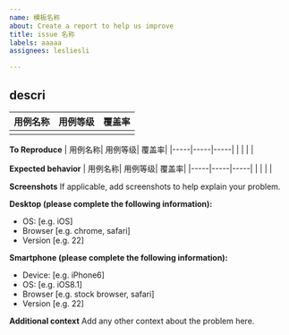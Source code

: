 ```yaml
---
name: 模板名称
about: Create a report to help us improve
title: issue 名称
labels: aaaaa
assignees: lesliesli

---
```



## descri
| 用例名称| 用例等级| 覆盖率|
|-----|-----|-----|
| | | |

**To Reproduce**
| 用例名称| 用例等级| 覆盖率|
|-----|-----|-----|
| | | |

**Expected behavior**
| 用例名称| 用例等级| 覆盖率|
|-----|-----|-----|
| | | |

**Screenshots**
If applicable, add screenshots to help explain your problem.

**Desktop (please complete the following information):**
 - OS: [e.g. iOS]
 - Browser [e.g. chrome, safari]
 - Version [e.g. 22]

**Smartphone (please complete the following information):**
 - Device: [e.g. iPhone6]
 - OS: [e.g. iOS8.1]
 - Browser [e.g. stock browser, safari]
 - Version [e.g. 22]

**Additional context**
Add any other context about the problem here.
